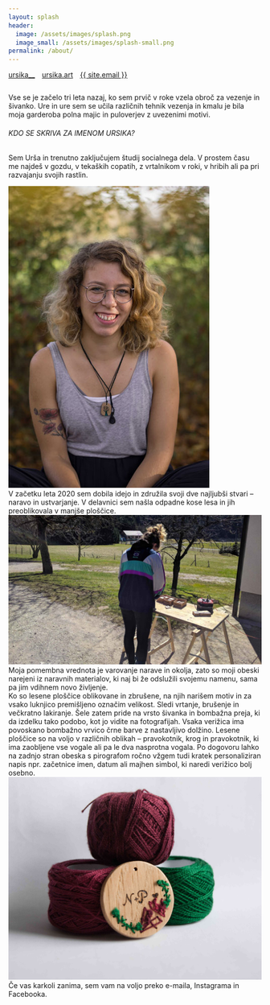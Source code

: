 ```yaml
---
layout: splash
header:
  image: /assets/images/splash.png
  image_small: /assets/images/splash-small.png
permalink: /about/
---
```


<div class="text-center">
  <div style="margin-bottom: 2em;">
    <i class="fab fa-fw fa-instagram"></i> <a href="https://www.instagram.com/ursika__" style="margin-right: 2%;" target="_blank">ursika__</a>
    <i class="fab fa-fw fa-facebook"></i> <a href="https://www.facebook.com/ursika.art" style="margin-right: 2%;" target="_blank">ursika.art</a>
    <i class="far fa-fw fa-envelope"></i> <a href="mailto:{{ site.email }}">{{ site.email }}</a>
  </div>

  <div class="text-div-top-about-page">
  Vse se je začelo tri leta nazaj, ko sem prvič v roke vzela obroč za vezenje in šivanko. Ure in ure sem se učila različnih tehnik vezenja in kmalu je bila moja garderoba polna majic in puloverjev z uvezenimi motivi.
  </div>

  <div class="text-div-top-about-page text-div-bottom-about-page">
  <h6>
  KDO SE SKRIVA ZA IMENOM URSIKA?
  </h6>

  Sem Urša in trenutno zaključujem študij socialnega dela. V prostem času me najdeš v gozdu, v tekaških copatih, z vrtalnikom v roki, v hribih ali pa pri razvajanju svojih rastlin.
  </div>

  <div class="align-center image-max-width-about-page"><img src="/assets/images/ursa-0.jpg" alt="Urša"></div>

  <div class="text-div-top-about-page text-div-bottom-about-page">
  V začetku leta 2020 sem dobila idejo in združila svoji dve najljubši stvari – naravo in ustvarjanje. V delavnici sem našla odpadne kose lesa in jih preoblikovala v manjše ploščice.
  </div>

  <div class="align-center image-max-width-about-page"><img src="/assets/images/ursa-1.jpg" alt="Urša"></div>

  <div class="text-div-top-about-page">
  Moja pomembna vrednota je varovanje narave in okolja, zato so moji obeski narejeni iz naravnih materialov, ki naj bi že odslužili svojemu namenu, sama pa jim vdihnem novo življenje.
  </div>

  <div class="text-div-top-about-page text-div-bottom-about-page">
  Ko so lesene ploščice oblikovane in zbrušene, na njih narišem motiv in za vsako luknjico premišljeno označim velikost. Sledi vrtanje, brušenje in večkratno lakiranje. Šele zatem pride na vrsto šivanka in bombažna preja, ki da izdelku tako podobo, kot jo vidite na fotografijah. Vsaka verižica ima povoskano bombažno vrvico črne barve z nastavljivo dolžino.
  Lesene ploščice so na voljo v različnih oblikah – pravokotnik, krog in pravokotnik, ki ima zaobljene vse vogale ali pa le dva nasprotna vogala.
  Po dogovoru lahko na zadnjo stran obeska s pirografom ročno vžgem tudi kratek personaliziran napis npr. začetnice imen, datum ali majhen simbol, ki naredi verižico bolj osebno.
  </div>

  <div class="align-center image-max-width-about-page"><img src="/assets/images/les-zacetnice.jpg" alt="Urša"></div>
 
  <div class="text-div-top-about-page">
  Če vas karkoli zanima, sem vam na voljo preko e-maila, Instagrama in Facebooka.
  </div>
</div>